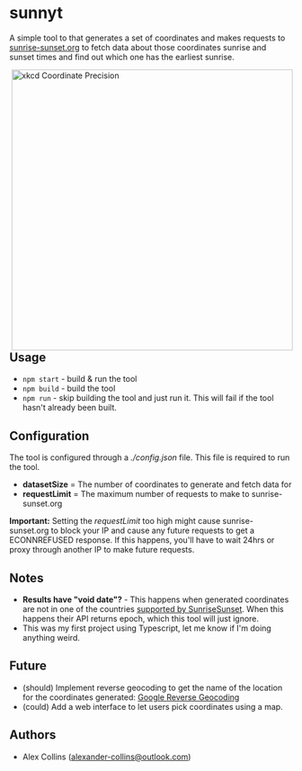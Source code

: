 
sunnyt
======

A simple tool to that generates a set of coordinates and makes requests to
[sunrise-sunset.org](https://sunrise-sunset.org/) to fetch data about those
coordinates sunrise and sunset times and find out which one has the earliest
sunrise.

<img alt="xkcd Coordinate Precision" src=https://imgs.xkcd.com/comics/coordinate_precision.png
  height="500" style="float: right;" />

Usage
-----

- `npm start` - build & run the tool
- `npm build` - build the tool
- `npm run` - skip building the tool and just run it.
This will fail if the tool hasn't already been built.

Configuration
-------------

The tool is configured through a _./config.json_ file. This file is required to run the tool.

- **datasetSize** = The number of coordinates to generate and fetch data for
- **requestLimit** = The maximum number of requests to make to sunrise-sunset.org

**Important:** Setting the _requestLimit_ too high might cause sunrise-sunset.org to block your IP and cause
any future requests to get a ECONNREFUSED response. If this happens, you'll have to wait 24hrs or proxy through
another IP to make future requests.

Notes
-----

- **Results have "void date"?** - This happens when generated coordinates are not in one of the countries [supported by SunriseSunset](https://sunrise-sunset.org/explore).
When this happens their API returns epoch, which this tool will just ignore.
- This was my first project using Typescript, let me know if I'm doing anything weird.

Future
------

- (should) Implement reverse geocoding to get the name of the location for the coordinates generated:
[Google Reverse Geocoding](https://developers.google.com/maps/documentation/javascript/geocoding#ReverseGeocoding)
- (could) Add a web interface to let users pick coordinates using a map.

Authors
-------

- Alex Collins (alexander-collins@outlook.com)

